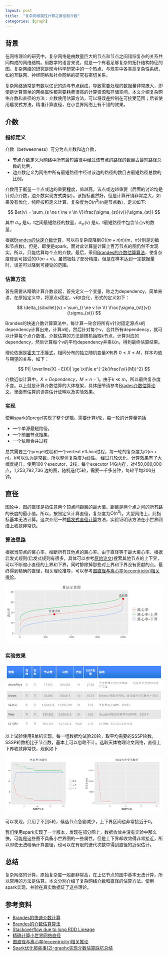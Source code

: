```yaml
---
layout: post
title:  "复杂网络属性计算之直径和介数"
categories: [graph]
---
```


## 背景

在网络理论的研究中，复杂网络是由数量巨大的节点和节点之间错综复杂的关系共同构成的网络结构。用数学的语言来说，就是一个有着足够复杂的拓扑结构特征的图。复杂网络的研究是现今科学研究中的一个热点，与现实中各类高复杂性系统，如的互联网、神经网络和社会网络的研究有密切关系。

复杂网络通常是有数以亿记的边与节点组成，导致需要处理的数据量非常庞大，即使是计算简单的网络属性都需要耗费很高的计算资源和存储空间。本文介绍复杂网络介数和直径的方法：介数使用估算方法，可以将误差控制在可接受范围；后者使用启发式方法，精准计算直径，在小世界网络上有不错的效果。

## 介数

### 指标定义

介数（betweenness）可分为点介数和边介数，

 * 节点介数定义为网络中所有最短路径中经过该节点的路径的数目占最短路径总数的比例，
 * 边介数定义为网络中所有最短路径中经过该边的路径的数目占最短路径总数的比例。

介数用于衡量一个点或边的重要程度，值越高，该点或边越重要（后面的讨论均是针对点介数，边介数实现方式类似）。该指标虽然好，但是计算开销非常之大，如果没有优化，纯粹按照定义计算，复杂度为$O(n^3)$(n是节点数)，定义如下:

$$
	Bet(v) =  \sum_{s \ne t \ne v \in V}\frac{\sigma_{st}(v)}{\sigma_{st}}
$$


其中 $\sigma_{st}$ 是s，t之间最短路径的数量，$\sigma_{st}(v)$ 是s，t最短路径中包含节点v的数量。  


根据[Brandes的快速介数计算][1]，可以将复杂度降到$O((m+n)n)$(m，n分别是边数和节点数)。但是，即使是spark，面对此计算量计算上百万节点的图仍然不太现实。所以，只能估算每个点的介数。最后，采用[Brandes的介数估算算法][2]，使复杂度降到可接受的$O(m+n)$。虽然牺牲了部分精度，但是在样本达到一定数据量时，误差可以降到可接受的范围。



### 估算方法

首先需要从精确计算介数谈起，首先定义一个变量，称之为dependency，简单来讲，在原始定义中，将源点s固定，v和t变化，形式的定义如下：

$$
	\delta_{s\bullet}(v) = \sum_{t \ne v \in V}  \frac{\sigma_{st}(v)}{\sigma_{st}}
$$

Brandes的快速介数计算算法中，每计算一轮会将所有v针对固定源点s的dependency计算出来，计算n轮，然后针对每个v，合并所有dependency，就可以计算每个点介数值。介数估算的方法是随机抽取k节点，计算对应的dependency，然后计算每个v的平均dependency并乘以n，得到最终估算结果。

理论依据是[霍夫丁不等式][3]，相同分布的独立随机变量$X$有界 ${0 \le X \le M}$，样本均值与期望的关系，如下：

$$
  P(| \overline{X} - E(X)| \ge \xi)\le e^{-2k(\frac{\xi}{M})^2}
$$

介数近似计算中，$X=Dependency$，$M=n-1$。由于$k\ll m$，所以最终复杂度不变。以上就是计算介数估算的大体框架，具体细节请参考[Brades介数估算论文][2]，里面有估算的误差估计证明以及实验效果。


### 实现

使用spark的pregel实现了整个逻辑。需要计算k轮，每一轮的计算量包括

 * 一个单源最短路径，
 * 一个前置节点搜集，
 * 一个依赖合并过程

总共需要三个pregel过程和一个vertexLeftJoin过程，每一轮的复杂度为$O(m+n)$。k可以认为是常数，所以整体复杂度为线性。
经过几轮优化，计算效果有了大幅度提升。使用100个executor，2核，每个executor 14G内存，对450,000,000点，1,253,792,736 边的图，随机迭代5轮，需要一千多分钟，每轮平均200分钟。

## 直径

图论中，图的直径是指任意两个顶点间距离的最大值。距离是两个点之间的所有路的长度的最小值。所以，按照定义计算直径，复杂度为$O(n^3)$。大型网络上，此指标基本无法计算。这次介绍一种[启发式直径计算][5]方法，实验证明该方法在小世界网络上收敛非常快。

### 算法思路

根据当前点的离心率，推断所有其他点的离心率。由于直径等于最大离心率，根据启发式规则(启发式规则有很多，具体可以参考[原始论文][5])搜索其他节点的上下界，可以不断缩小直径的上界和下界，同时排除掉那些对上界和下界没有贡献的点。最终得到精确的直径，相关理论推导，可以参考[图直径与离心率(eccentricity)相关推论][6]。

<div align='center'>
	<img src='/img/graph_diameter_demo.png' />
</div>


### 实验效果

<div align='center'>
	<img src='/img/diameter_exp_data.png' />
</div>

以上试验使用R单机实现，每一组数据均试验20轮，取平均需要的SSSP轮数。SSSP轮数相比于节点数，基本上可以忽略不计。选取天体物理论文网络，直径上下界收敛非常快，观察如下

<div align='center'>
	<img src='/img/diameter_exp_data_bounds_and_candidates.png' />
</div>

可以发现，只用了不到5轮，候选节点急剧减少，上下界区间也非常接近于0。

我们使用spark实现了一个版本，发现在部分图上，数据收敛并没有实验中那么快，可能是这些图不具备小世界图的一些属性。但是上下界却收敛得非常接近，所以即使无法精确计算直径，也可以在有限的迭代次数中得到直径的近似估计。

## 总结

复杂网络的计算，原始复杂度一般都非常高，在上亿节点的图中基本无法计算，所以常用的方法是估算。本文分别介绍了复杂网络介数和直径的估算方法。使用spark实现，并验在真实数据证了这些理论。


## 参考资料
* [Brandes的快速介数计算][1]
* [Brandes的介数估算算法][2]
* [Stackoverflow due to long RDD Lineage][4]
* [精确计算小世界网络直径][5]
* [图直径与离心率(eccentricity)相关推论][6]
* [Spark优化那些事(2)-graphx实现介数估算踩坑总结](http://bourneli.github.io/scala/spark/sns/graphx/graph/2016/06/24/betweenness-with-spark-graphx-optimazation.html)

[1]:http://algo.uni-konstanz.de/publications/b-fabc-01.pdf
[2]:http://algo.uni-konstanz.de/publications/bp-celn-06.pdf
[3]:https://en.wikipedia.org/wiki/Hoeffding%27s_inequality
[4]:http://stackoverflow.com/questions/34461804/stackoverflow-due-to-long-rdd-lineage
[5]:(http://citeseerx.ist.psu.edu/viewdoc/download?doi=10.1.1.432.9105&rep=rep1&type=pdf)
[6]:http://bourneli.github.io/graph/2016/08/03/diamter-and-eccsentricity.html
